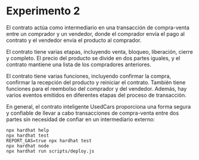 # Experimento 2
El contrato actúa como intermediario en una transacción de compra-venta entre un comprador y un vendedor, donde el comprador envía el pago al contrato y el vendedor envía el producto al comprador.

El contrato tiene varias etapas, incluyendo venta, bloqueo, liberación, cierre y completo. El precio del producto se divide en dos partes iguales, y el contrato mantiene una lista de los compradores anteriores.

El contrato tiene varias funciones, incluyendo confirmar la compra, confirmar la recepción del producto y reiniciar el contrato. También tiene funciones para el reembolso del comprador y del vendedor. Además, hay varios eventos emitidos en diferentes etapas del proceso de transacción.

En general, el contrato inteligente UsedCars proporciona una forma segura y confiable de llevar a cabo transacciones de compra-venta entre dos partes sin necesidad de confiar en un intermediario externo:

```shell
npx hardhat help
npx hardhat test
REPORT_GAS=true npx hardhat test
npx hardhat node
npx hardhat run scripts/deploy.js
```
